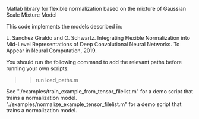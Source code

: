 Matlab library for flexible normalization based on the mixture of
Gaussian Scale Mixture Model

This code implements the models described in:

L. Sanchez Giraldo and O. Schwartz. Integrating Flexible Normalization
into Mid-Level Representations of Deep Convolutional Neural Networks.
To Appear in Neural Computation, 2019.

You should run the following command to add the relevant paths before
running your own scripts:  
>> run load_paths.m


See
"./examples/train_example_from_tensor_filelist.m"  for a demo script that
trains a normalization model.
"./examples/normalize_example_tensor_filelist.m"  for a demo script that
trains a normalization model.
